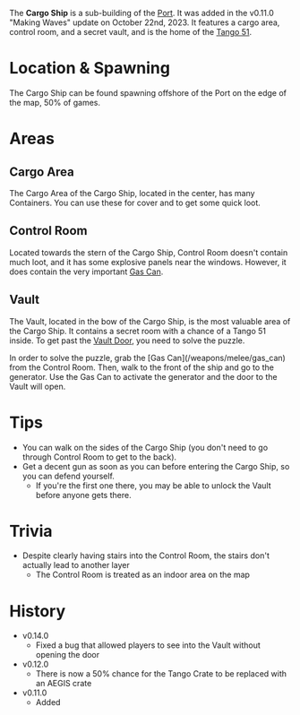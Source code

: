 The **Cargo Ship** is a sub-building of the [Port](/buildings/port). It was added in the v0.11.0 "Making Waves" update on October 22nd, 2023. It features a cargo area, control room, and a secret vault, and is the home of the [Tango 51](/weapons/guns/tango_51).

# Location & Spawning

The Cargo Ship can be found spawning offshore of the Port on the edge of the map, 50% of games.

# Areas

## Cargo Area

The Cargo Area of the Cargo Ship, located in the center, has many Containers. You can use these for cover and to get some quick loot.

## Control Room

Located towards the stern of the Cargo Ship, Control Room doesn't contain much loot, and it has some explosive panels near the windows. However, it does contain the very important [Gas Can](/weapons/melee/gas_can).

## Vault

The Vault, located in the bow of the Cargo Ship, is the most valuable area of the Cargo Ship. It contains a secret room with a chance of a Tango 51 inside. To get past the [Vault Door](/obstacles/door), you need to solve the puzzle.

<Spoiler spoiler="Ship puzzle solution">
  In order to solve the puzzle, grab the [Gas Can](/weapons/melee/gas_can) from
  the Control Room. Then, walk to the front of the ship and go to the generator.
  Use the Gas Can to activate the generator and the door to the Vault will open.
</Spoiler>

# Tips

- You can walk on the sides of the Cargo Ship (you don't need to go through Control Room to get to the back).
- Get a decent gun as soon as you can before entering the Cargo Ship, so you can defend yourself.
  - If you're the first one there, you may be able to unlock the Vault before anyone gets there.

# Trivia

- Despite clearly having stairs into the Control Room, the stairs don't actually lead to another layer
  - The Control Room is treated as an indoor area on the map

# History

- v0.14.0
  - Fixed a bug that allowed players to see into the Vault without opening the door
- v0.12.0
  - There is now a 50% chance for the Tango Crate to be replaced with an AEGIS crate
- v0.11.0
  - Added

